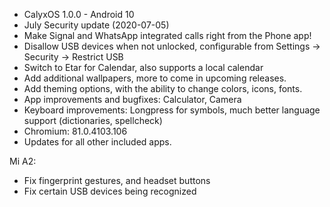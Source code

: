 * CalyxOS 1.0.0 - Android 10
* July Security update (2020-07-05)
* Make Signal and WhatsApp integrated calls right from the Phone app!
* Disallow USB devices when not unlocked, configurable from Settings -> Security -> Restrict USB
* Switch to Etar for Calendar, also supports a local calendar
* Add additional wallpapers, more to come in upcoming releases.
* Add theming options, with the ability to change colors, icons, fonts.
* App improvements and bugfixes: Calculator, Camera
* Keyboard improvements: Longpress for symbols, much better language support (dictionaries, spellcheck)
* Chromium: 81.0.4103.106
* Updates for all other included apps.

Mi A2:
* Fix fingerprint gestures, and headset buttons
* Fix certain USB devices being recognized
